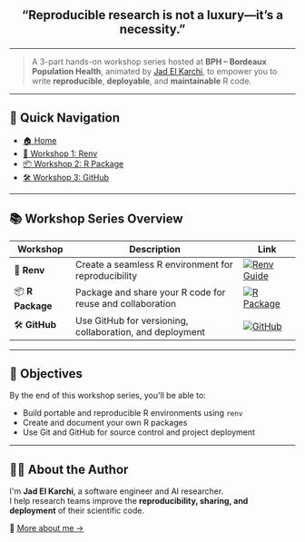 <p align="center" style="font-size: 1.5em; font-weight: bold; margin-top: 20px;">
  “Reproducible research is not a luxury—it’s a necessity.”<br>
</p>

---

> A 3-part hands-on workshop series hosted at **BPH – Bordeaux Population Health**, animated by [Jad El Karchi](https://www.linkedin.com/in/jad-el-karchi/), to empower you to write **reproducible**, **deployable**, and **maintainable** R code.

---

## 🔗 Quick Navigation

- [🏠 Home](./README.md)
- [🧪 Workshop 1: Renv](./ws1-renv.md)
- [📦 Workshop 2: R Package](./ws2-rpackage.md)
- [🛠️ Workshop 3: GitHub](./ws3-github.md)

---

## 📚 Workshop Series Overview

| Workshop              | Description                                                  | Link                              |
|-----------------------|--------------------------------------------------------------|-----------------------------------|
| 🧪 **Renv**           | Create a seamless R environment for reproducibility          | [![Renv Guide](https://img.shields.io/badge/Workshop-Renv-blue?style=for-the-badge&logo=r)](https://sistm.github.io/level-up-your-code/ws1-renv.html)  |
| 📦 **R Package**      | Package and share your R code for reuse and collaboration    | [![R Package](https://img.shields.io/badge/Workshop-R_Package-green?style=for-the-badge&logo=r)](https://sistm.github.io/level-up-your-code/ws2-rpackage.html) |
| 🛠️ **GitHub**         | Use GitHub for versioning, collaboration, and deployment     | [![GitHub](https://img.shields.io/badge/Workshop-GitHub-black?style=for-the-badge&logo=github)](https://sistm.github.io/level-up-your-code/ws3-gtihub.html) |

---

## 🎯 Objectives

By the end of this workshop series, you'll be able to:

- Build portable and reproducible R environments using `renv`
- Create and document your own R packages
- Use Git and GitHub for source control and project deployment

---

## 👨‍💻 About the Author

I'm **Jad El Karchi**, a software engineer and AI researcher.  
I help research teams improve the **reproducibility, sharing, and deployment** of their scientific code.

🔗 [More about me →](https://www.linkedin.com/in/jad-el-karchi/)
